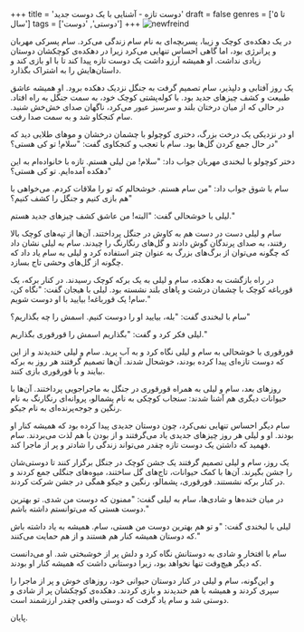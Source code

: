 +++
title = 'دوست تازه - آشنایی با یک دوست جدید'
draft = false
genres = ['تا ۵ سال']
tags = ['دوستی', 'دوست']
+++
![newfreind](/34.newFreind.jpg)

در یک دهکده‌ی کوچک و زیبا، پسربچه‌ای به نام سام زندگی می‌کرد. سام پسرکی مهربان و پرانرژی بود، اما گاهی احساس تنهایی می‌کرد زیرا در دهکده‌ی کوچکشان دوستان زیادی نداشت. او همیشه آرزو داشت یک دوست تازه پیدا کند تا با او بازی کند و داستان‌هایش را به اشتراک بگذارد.

یک روز آفتابی و دلپذیر، سام تصمیم گرفت به جنگل نزدیک دهکده برود. او همیشه عاشق طبیعت و کشف چیزهای جدید بود. با کوله‌پشتی کوچک خود، به سمت جنگل به راه افتاد. در حالی که از میان درختان بلند و سرسبز عبور می‌کرد، ناگهان صدای خش‌خش شنید. سام کنجکاو شد و به سمت صدا رفت.

او در نزدیکی یک درخت بزرگ، دختری کوچولو با چشمان درخشان و موهای طلایی دید که در حال جمع کردن گل‌ها بود. سام با تعجب و کنجکاوی گفت: "سلام! تو کی هستی؟"

دختر کوچولو با لبخندی مهربان جواب داد: "سلام! من لیلی هستم. تازه با خانواده‌ام به این دهکده آمده‌ایم. تو کی هستی؟"

سام با شوق جواب داد: "من سام هستم. خوشحالم که تو را ملاقات کردم. می‌خواهی با هم بازی کنیم و جنگل را کشف کنیم؟"

لیلی با خوشحالی گفت: "البته! من عاشق کشف چیزهای جدید هستم."

سام و لیلی دست در دست هم به کاوش در جنگل پرداختند. آن‌ها از تپه‌های کوچک بالا رفتند، به صدای پرندگان گوش دادند و گل‌های رنگارنگ را چیدند. سام به لیلی نشان داد که چگونه می‌توان از برگ‌های بزرگ به عنوان چتر استفاده کرد و لیلی به سام یاد داد که چگونه از گل‌های وحشی تاج بسازد.

در راه بازگشت به دهکده، سام و لیلی به یک برکه کوچک رسیدند. در کنار برکه، یک قورباغه کوچک با چشمان درشت و پاهای بلند نشسته بود. لیلی با هیجان گفت: "نگاه کن، سام! یک قورباغه! بیایید با او دوست شویم."

سام با لبخندی گفت: "بله، بیایید او را دوست کنیم. اسمش را چه بگذاریم؟"

لیلی فکر کرد و گفت: "بگذاریم اسمش را قورقوری بگذاریم."

قورقوری با خوشحالی به سام و لیلی نگاه کرد و به آب پرید. سام و لیلی خندیدند و از این که دوست تازه‌ای پیدا کرده بودند، خوشحال شدند. آن‌ها تصمیم گرفتند هر روز به برکه بیایند و با قورقوری بازی کنند.

روزهای بعد، سام و لیلی به همراه قورقوری در جنگل به ماجراجویی پرداختند. آن‌ها با حیوانات دیگری هم آشنا شدند: سنجاب کوچکی به نام پشمالو، پروانه‌ای رنگارنگ به نام رنگین و جوجه‌پرنده‌ای به نام جیکو.

سام دیگر احساس تنهایی نمی‌کرد، چون دوستان جدیدی پیدا کرده بود که همیشه کنار او بودند. او و لیلی هر روز چیزهای جدیدی یاد می‌گرفتند و از بودن با هم لذت می‌بردند. سام فهمید که داشتن یک دوست تازه چقدر می‌تواند زندگی را شادتر و پر از ماجرا کند.

یک روز، سام و لیلی تصمیم گرفتند یک جشن کوچک در جنگل برگزار کنند تا دوستی‌شان را جشن بگیرند. آن‌ها با کمک حیوانات، تاج‌های گل ساختند، میوه‌های جنگلی جمع کردند و در کنار برکه نشستند. قورقوری، پشمالو، رنگین و جیکو همگی در جشن شرکت کردند.

در میان خنده‌ها و شادی‌ها، سام به لیلی گفت: "ممنون که دوست من شدی. تو بهترین دوست هستی که می‌توانستم داشته باشم."

لیلی با لبخندی گفت: "و تو هم بهترین دوست من هستی، سام. همیشه به یاد داشته باش که دوستان همیشه کنار هم هستند و از هم حمایت می‌کنند."

سام با افتخار و شادی به دوستانش نگاه کرد و دلش پر از خوشبختی شد. او می‌دانست که دیگر هیچ‌وقت تنها نخواهد بود، زیرا دوستانی داشت که همیشه کنار او بودند.

و این‌گونه، سام و لیلی در کنار دوستان حیوانی خود، روزهای خوش و پر از ماجرا را سپری کردند و همیشه با هم خندیدند و بازی کردند. دهکده‌ی کوچکشان پر از شادی و دوستی شد و سام یاد گرفت که دوستی واقعی چقدر ارزشمند است.

پایان.